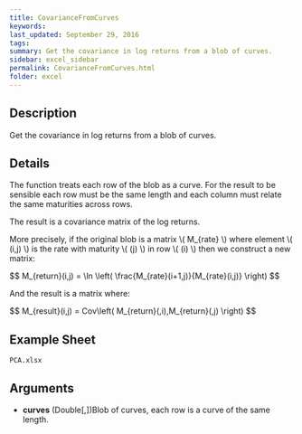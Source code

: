 ```yaml
---
title: CovarianceFromCurves
keywords:
last_updated: September 29, 2016
tags:
summary: Get the covariance in log returns from a blob of curves.
sidebar: excel_sidebar
permalink: CovarianceFromCurves.html
folder: excel
---
```


## Description
Get the covariance in log returns from a blob of curves.

<!--HUMAN EDIT START-->

## Details
<script type="text/javascript" src="http://cdn.mathjax.org/mathjax/latest/MathJax.js?config=TeX-AMS-MML_HTMLorMML"></script>

The function treats each row of the blob as a curve.  For the result to be sensible each row must be the same length and each column must relate the same maturities across rows.  

The result is a covariance matrix of the log returns.

More precisely, if the original blob is a matrix <span>\\( M_{rate} \\)</span> where element <span>\\( (i,j) \\)</span> is the rate with maturity <span>\\( (j) \\)</span> in row <span>\\( (i) \\)</span> then we construct a new matrix:

<div>
$$ M_{return}(i,j) =  \ln \left( \frac{M_{rate}(i+1,j)}{M_{rate}(i,j)} \right) $$
</div>

And the result is a matrix where:

<div>
$$ M_{result}(i,j) = Cov\left( M_{return}(,i),M_{return}(,j) \right) $$
</div>

<!--HUMAN EDIT END-->

## Example Sheet

    PCA.xlsx

## Arguments

* **curves** (Double[,])Blob of curves, each row is a curve of the same length.

<!--HUMAN EDIT START-->

<!--## Validation-->

<!--HUMAN EDIT END-->


